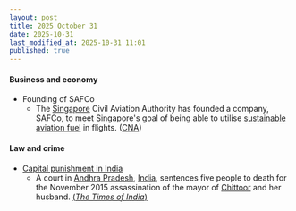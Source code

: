 ```yaml
---
layout: post
title: 2025 October 31
date: 2025-10-31
last_modified_at: 2025-10-31 11:01
published: true
---
```



#### Business and economy

* Founding of SAFCo
  * The [Singapore](https://en.wikipedia.org/wiki/Singapore "Singapore") Civil Aviation Authority has founded a company, SAFCo, to meet Singapore's goal of being able to utilise [sustainable aviation fuel](https://en.wikipedia.org/wiki/Aviation_biofuel "Aviation biofuel") in flights. ([CNA](https://www.channelnewsasia.com/singapore/sustainable-aviation-fuel-safco-caas-levy-passengers-5434531))

#### Law and crime

* [Capital punishment in India](https://en.wikipedia.org/wiki/Capital_punishment_in_India "Capital punishment in India")
  * A court in [Andhra Pradesh](https://en.wikipedia.org/wiki/Andhra_Pradesh "Andhra Pradesh"), [India](https://en.wikipedia.org/wiki/India "India"), sentences five people to death for the November 2015 assassination of the mayor of [Chittoor](https://en.wikipedia.org/wiki/Chittoor "Chittoor") and her husband. [(*The Times of India*)](https://timesofindia.indiatimes.com/city/vijayawada/chittoor-mayor-husband-murder-case-andhra-court-hands-out-death-penalty-for-5-people/articleshow/124987208.cms)
